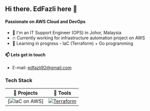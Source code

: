 ## Hi there. EdFazli here 👋  
  
#### Passionate on AWS Cloud and DevOps  

- 🏢 I'm an IT Support Engineer (OPS) in Johor, Malaysia
- 🔥 Currently working for infrastructure automation project on AWS
- 🌱 Learning in progress - IaC (Terraform) + Go programming

#### 📫 Lets get in touch  
- E-mail: [edfazli92@gmail.com](edfazli92@gmail.com)

### Tech Stack  
  

| 📂 **Projects** | 🧰 **Tools** |
|-|-|
| [![IaC on AWS](https://img.shields.io/?style=plastic&logo=appveyor)] | [![Terraform](https://img.shields.io/?style=plastic&logo=appveyor)](https://www.terraform.io/) |
